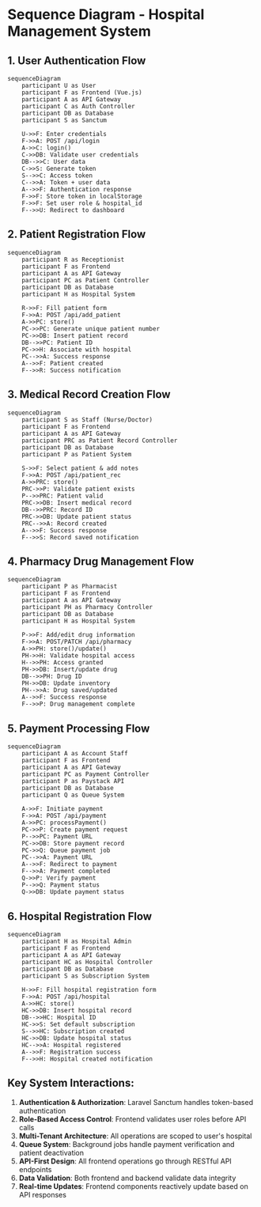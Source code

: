# Sequence Diagram - Hospital Management System

## 1. User Authentication Flow

```mermaid
sequenceDiagram
    participant U as User
    participant F as Frontend (Vue.js)
    participant A as API Gateway
    participant C as Auth Controller
    participant DB as Database
    participant S as Sanctum

    U->>F: Enter credentials
    F->>A: POST /api/login
    A->>C: login()
    C->>DB: Validate user credentials
    DB-->>C: User data
    C->>S: Generate token
    S-->>C: Access token
    C-->>A: Token + user data
    A-->>F: Authentication response
    F->>F: Store token in localStorage
    F->>F: Set user role & hospital_id
    F-->>U: Redirect to dashboard
```

## 2. Patient Registration Flow

```mermaid
sequenceDiagram
    participant R as Receptionist
    participant F as Frontend
    participant A as API Gateway
    participant PC as Patient Controller
    participant DB as Database
    participant H as Hospital System

    R->>F: Fill patient form
    F->>A: POST /api/add_patient
    A->>PC: store()
    PC->>PC: Generate unique patient number
    PC->>DB: Insert patient record
    DB-->>PC: Patient ID
    PC->>H: Associate with hospital
    PC-->>A: Success response
    A-->>F: Patient created
    F-->>R: Success notification
```

## 3. Medical Record Creation Flow

```mermaid
sequenceDiagram
    participant S as Staff (Nurse/Doctor)
    participant F as Frontend
    participant A as API Gateway
    participant PRC as Patient Record Controller
    participant DB as Database
    participant P as Patient System

    S->>F: Select patient & add notes
    F->>A: POST /api/patient_rec
    A->>PRC: store()
    PRC->>P: Validate patient exists
    P-->>PRC: Patient valid
    PRC->>DB: Insert medical record
    DB-->>PRC: Record ID
    PRC->>DB: Update patient status
    PRC-->>A: Record created
    A-->>F: Success response
    F-->>S: Record saved notification
```

## 4. Pharmacy Drug Management Flow

```mermaid
sequenceDiagram
    participant P as Pharmacist
    participant F as Frontend
    participant A as API Gateway
    participant PH as Pharmacy Controller
    participant DB as Database
    participant H as Hospital System

    P->>F: Add/edit drug information
    F->>A: POST/PATCH /api/pharmacy
    A->>PH: store()/update()
    PH->>H: Validate hospital access
    H-->>PH: Access granted
    PH->>DB: Insert/update drug
    DB-->>PH: Drug ID
    PH->>DB: Update inventory
    PH-->>A: Drug saved/updated
    A-->>F: Success response
    F-->>P: Drug management complete
```

## 5. Payment Processing Flow

```mermaid
sequenceDiagram
    participant A as Account Staff
    participant F as Frontend
    participant A as API Gateway
    participant PC as Payment Controller
    participant P as Paystack API
    participant DB as Database
    participant Q as Queue System

    A->>F: Initiate payment
    F->>A: POST /api/payment
    A->>PC: processPayment()
    PC->>P: Create payment request
    P-->>PC: Payment URL
    PC->>DB: Store payment record
    PC->>Q: Queue payment job
    PC-->>A: Payment URL
    A-->>F: Redirect to payment
    F-->>A: Payment completed
    Q->>P: Verify payment
    P-->>Q: Payment status
    Q->>DB: Update payment status
```

## 6. Hospital Registration Flow

```mermaid
sequenceDiagram
    participant H as Hospital Admin
    participant F as Frontend
    participant A as API Gateway
    participant HC as Hospital Controller
    participant DB as Database
    participant S as Subscription System

    H->>F: Fill hospital registration form
    F->>A: POST /api/hospital
    A->>HC: store()
    HC->>DB: Insert hospital record
    DB-->>HC: Hospital ID
    HC->>S: Set default subscription
    S-->>HC: Subscription created
    HC->>DB: Update hospital status
    HC-->>A: Hospital registered
    A-->>F: Registration success
    F-->>H: Hospital created notification
```

## Key System Interactions:

1. **Authentication & Authorization**: Laravel Sanctum handles token-based authentication
2. **Role-Based Access Control**: Frontend validates user roles before API calls
3. **Multi-Tenant Architecture**: All operations are scoped to user's hospital
4. **Queue System**: Background jobs handle payment verification and patient deactivation
5. **API-First Design**: All frontend operations go through RESTful API endpoints
6. **Data Validation**: Both frontend and backend validate data integrity
7. **Real-time Updates**: Frontend components reactively update based on API responses 